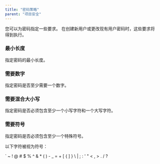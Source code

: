 ```yaml
---
title: "密码策略"
parent: "项目安全"
---
```



您可以为密码指定一些要求。 在创建新用户或更改现有用户密码时，这些要求将得到执行。

### 最小长度

指定密码的最小长度。

### 需要数字

指定密码是否至少需要一个数字。

### 需要混合大小写

指定密码是否必须包含至少一个小写字符和一个大写字符。

### 需要符号

指定密码是否必须包含至少一个特殊符号。

以下字符被视为符号：

` ~ ! @ # $ % ^ & * ( ) - _ = + [ { ] } \ | ; : ' " < , > . / ?
